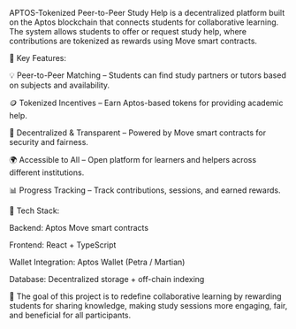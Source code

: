 APTOS-Tokenized Peer-to-Peer Study Help is a decentralized platform built on the Aptos blockchain that connects students for collaborative learning. The system allows students to offer or request study help, where contributions are tokenized as rewards using Move smart contracts.

🔹 Key Features:

💡 Peer-to-Peer Matching – Students can find study partners or tutors based on subjects and availability.

🪙 Tokenized Incentives – Earn Aptos-based tokens for providing academic help.

🔐 Decentralized & Transparent – Powered by Move smart contracts for security and fairness.

🌍 Accessible to All – Open platform for learners and helpers across different institutions.

📊 Progress Tracking – Track contributions, sessions, and earned rewards.

🔹 Tech Stack:

Backend: Aptos Move smart contracts

Frontend: React + TypeScript

Wallet Integration: Aptos Wallet (Petra / Martian)

Database: Decentralized storage + off-chain indexing

🚀 The goal of this project is to redefine collaborative learning by rewarding students for sharing knowledge, making study sessions more engaging, fair, and beneficial for all participants.
